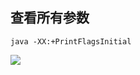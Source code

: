 ## 查看所有参数

```
java -XX:+PrintFlagsInitial
```

![](https://youpaiyun.zongqilive.cn/image/20200424094224.png)

